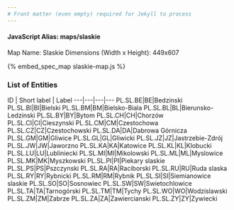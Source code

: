 ```yaml
---
# Front matter (even empty) required for Jekyll to process
---
```


#### JavaScript Alias: maps/slaskie

Map Name: Slaskie
Dimensions (Width x Height): 449x607



{% embed_spec_map slaskie-map.js %}

### List of Entities

ID | Short label | Label
---|---|---|---
PL.SL.BE|BE|Bedzinski
PL.SL.BI|BI|Bielski
PL.SL.BM|BM|Bielsko-Biala
PL.SL.BL|BL|Bierunsko-Ledzinski
PL.SL.BY|BY|Bytom
PL.SL.CH|CH|Chorzów
PL.SL.CI|CI|Cieszynski
PL.SL.CM|CM|Czestochowa
PL.SL.CZ|CZ|Czestochowski
PL.SL.DA|DA|Dabrowa Górnicza
PL.SL.GM|GM|Gliwice
PL.SL.GL|GL|Gliwicki
PL.SL.JZ|JZ|Jastrzebie-Zdrój
PL.SL.JW|JW|Jaworzno
PL.SL.KA|KA|Katowice
PL.SL.KL|KL|Klobucki
PL.SL.LU|LU|Lubliniecki
PL.SL.MI|MI|Mikolowski
PL.SL.ML|ML|Myslowice
PL.SL.MK|MK|Myszkowski
PL.SL.PI|PI|Piekary slaskie
PL.SL.PS|PS|Pszczynski
PL.SL.RA|RA|Raciborski
PL.SL.RU|RU|Ruda slaska
PL.SL.RY|RY|Rybnicki
PL.SL.RM|RM|Rybnik
PL.SL.SI|SI|Siemianowice slaskie
PL.SL.SO|SO|Sosnowiec
PL.SL.SW|SW|Swietochlowice
PL.SL.TA|TA|Tarnogórski
PL.SL.TM|TM|Tychy
PL.SL.WO|WO|Wodzislawski
PL.SL.ZM|ZM|Zabrze
PL.SL.ZA|ZA|Zawiercianski
PL.SL.ZY|ZY|Zywiecki


